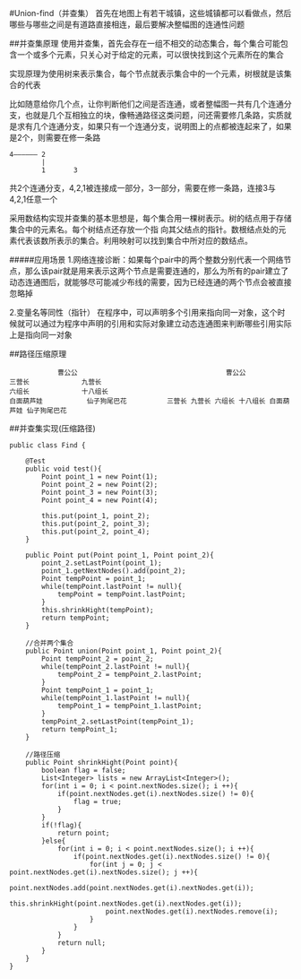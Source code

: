 #Union-find（并查集）
首先在地图上有若干城镇，这些城镇都可以看做点，然后哪些与哪些之间是有道路直接相连，最后要解决整幅图的连通性问题

##并查集原理
使用并查集，首先会存在一组不相交的动态集合，每个集合可能包含一个或多个元素，只关心对于给定的元素，可以很快找到这个元素所在的集合

实现原理为使用树来表示集合，每个节点就表示集合中的一个元素，树根就是该集合的代表

比如随意给你几个点，让你判断他们之间是否连通，或者整幅图一共有几个连通分支，也就是几个互相独立的块，像畅通路径这类问题，问还需要修几条路，实质就是求有几个连通分支，如果只有一个连通分支，说明图上的点都被连起来了，如果是2个，则需要在修一条路
	
	4——————	2
			|
			1		3
	
共2个连通分支，4,2,1被连接成一部分，3一部分，需要在修一条路，连接3与4,2,1任意一个

采用数结构实现并查集的基本思想是，每个集合用一棵树表示。树的结点用于存储集合中的元素名。每个树结点还存放一个指
向其父结点的指针。数根结点处的元素代表该数所表示的集合。利用映射可以找到集合中所对应的数结点。

#####应用场景
1.网络连接诊断：如果每个pair中的两个整数分别代表一个网络节点，那么该pair就是用来表示这两个节点是需要连通的，那么为所有的pair建立了动态连通图后，就能够尽可能减少布线的需要，因为已经连通的两个节点会被直接忽略掉

2.变量名等同性（指针）
在程序中，可以声明多个引用来指向同一对象，这个时候就可以通过为程序中声明的引用和实际对象建立动态连通图来判断哪些引用实际上是指向同一对象

##路径压缩原理
	
				曹公公										曹公公
	三营长				九营长			
	六组长				十八组长			
	白面葫芦娃			仙子狗尾巴花			三营长 九营长 六组长 十八组长 白面葫芦娃 仙子狗尾巴花

##并查集实现(压缩路径)

	public class Find {

		@Test
		public void test(){
			Point point_1 = new Point(1);
			Point point_2 = new Point(2);
			Point point_3 = new Point(3);
			Point point_4 = new Point(4);
			
			this.put(point_1, point_2);
			this.put(point_2, point_3);
			this.put(point_2, point_4);
		}
		
		public Point put(Point point_1, Point point_2){
			point_2.setLastPoint(point_1);
			point_1.getNextNodes().add(point_2);
			Point tempPoint = point_1;
			while(tempPoint.lastPoint != null){
				tempPoint = tempPoint.lastPoint;
			}
			this.shrinkHight(tempPoint);
			return tempPoint;
		}
		
		//合并两个集合
		public Point union(Point point_1, Point point_2){
			Point tempPoint_2 = point_2;
			while(tempPoint_2.lastPoint != null){
				tempPoint_2 = tempPoint_2.lastPoint;
			}
			Point tempPoint_1 = point_1;
			while(tempPoint_1.lastPoint != null){
				tempPoint_1 = tempPoint_1.lastPoint;
			}
			tempPoint_2.setLastPoint(tempPoint_1);
			return tempPoint_1;
		}
		
		//路径压缩
		public Point shrinkHight(Point point){
			boolean flag = false;
			List<Integer> lists = new ArrayList<Integer>();
			for(int i = 0; i < point.nextNodes.size(); i ++){
				if(point.nextNodes.get(i).nextNodes.size() != 0){
					flag = true;
				}
			}
			if(!flag){
				return point;
			}else{
				for(int i = 0; i < point.nextNodes.size(); i ++){
					if(point.nextNodes.get(i).nextNodes.size() != 0){
						for(int j = 0; j < point.nextNodes.get(i).nextNodes.size(); j ++){
							point.nextNodes.add(point.nextNodes.get(i).nextNodes.get(i));
							this.shrinkHight(point.nextNodes.get(i).nextNodes.get(i));
							point.nextNodes.get(i).nextNodes.remove(i);
						}
					}
				}
				return null;
			}
		}
	}
	

	